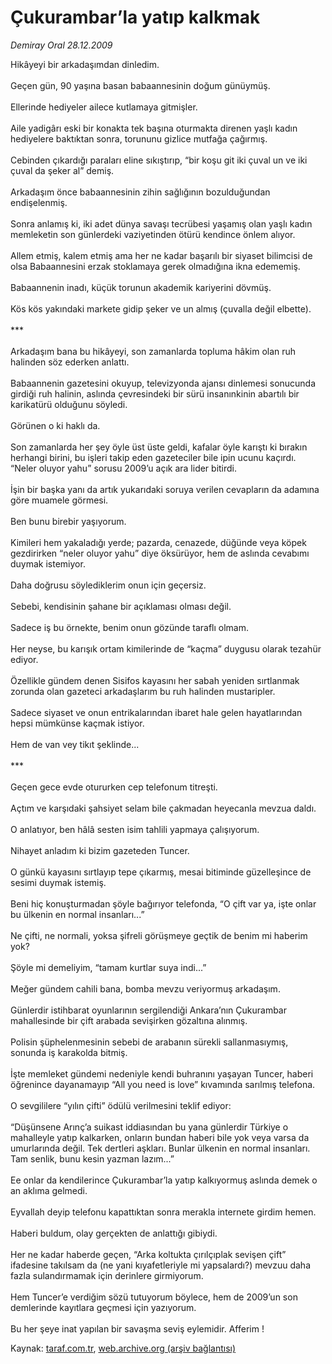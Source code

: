 # Çukurambar’la yatıp kalkmak

*Demiray Oral 28.12.2009*

<div class="yazi">Hikâyeyi bir arkadaşımdan dinledim. <br/><br/>Geçen gün, 90 yaşına basan babaannesinin doğum günüymüş. <br/><br/>Ellerinde hediyeler ailece kutlamaya gitmişler. <br/><br/>Aile yadigârı eski bir konakta tek başına oturmakta direnen yaşlı kadın hediyelere baktıktan sonra, torununu gizlice mutfağa çağırmış. <br/><br/>Cebinden çıkardığı paraları eline sıkıştırıp, “bir koşu git iki çuval un ve iki çuval da şeker al” demiş. <br/><br/>Arkadaşım önce babaannesinin zihin sağlığının bozulduğundan endişelenmiş. <br/><br/>Sonra anlamış ki, iki adet dünya savaşı tecrübesi yaşamış olan yaşlı kadın memleketin son günlerdeki vaziyetinden ötürü kendince önlem alıyor. <br/><br/>Allem etmiş, kalem etmiş ama her ne kadar başarılı bir siyaset bilimcisi de olsa Babaannesini erzak stoklamaya gerek olmadığına ikna edememiş. <br/><br/>Babaannenin inadı, küçük torunun akademik kariyerini dövmüş. <br/><br/>Kös kös yakındaki markete gidip şeker ve un almış (çuvalla değil elbette). <br/><br/>*** <br/><br/>Arkadaşım bana bu hikâyeyi, son zamanlarda topluma hâkim olan ruh halinden söz ederken anlattı. <br/><br/>Babaannenin gazetesini okuyup, televizyonda ajansı dinlemesi sonucunda girdiği ruh halinin, aslında çevresindeki bir sürü insanınkinin abartılı bir karikatürü olduğunu söyledi. <br/><br/>Görünen o ki haklı da. <br/><br/>Son zamanlarda her şey öyle üst üste geldi, kafalar öyle karıştı ki bırakın herhangi birini, bu işleri takip eden gazeteciler bile ipin ucunu kaçırdı. <br/>“Neler oluyor yahu” sorusu 2009’u açık ara lider bitirdi. <br/><br/>İşin bir başka yanı da artık yukarıdaki soruya verilen cevapların da adamına göre muamele görmesi. <br/><br/>Ben bunu birebir yaşıyorum. <br/><br/>Kimileri hem yakaladığı yerde; pazarda, cenazede, düğünde veya köpek gezdirirken “neler oluyor yahu” diye öksürüyor, hem de aslında cevabımı duymak istemiyor. <br/><br/>Daha doğrusu söylediklerim onun için geçersiz. <br/><br/>Sebebi, kendisinin şahane bir açıklaması olması değil. <br/><br/>Sadece iş bu örnekte, benim onun gözünde taraflı olmam. <br/><br/>Her neyse, bu karışık ortam kimilerinde de “kaçma” duygusu olarak tezahür ediyor. <br/><br/>Özellikle gündem denen Sisifos kayasını her sabah yeniden sırtlanmak zorunda olan gazeteci arkadaşlarım bu ruh halinden mustaripler. <br/><br/>Sadece siyaset ve onun entrikalarından ibaret hale gelen hayatlarından hepsi mümkünse kaçmak istiyor. <br/><br/>Hem de van vey tikıt şeklinde... <br/><br/>*** <br/><br/>Geçen gece evde otururken cep telefonum titreşti. <br/><br/>Açtım ve karşıdaki şahsiyet selam bile çakmadan heyecanla mevzua daldı. <br/><br/>O anlatıyor, ben hâlâ sesten isim tahlili yapmaya çalışıyorum. <br/><br/>Nihayet anladım ki bizim gazeteden Tuncer. <br/><br/>O günkü kayasını sırtlayıp tepe çıkarmış, mesai bitiminde güzelleşince de sesimi duymak istemiş. <br/><br/>Beni hiç konuşturmadan şöyle bağırıyor telefonda, “O çift var ya, işte onlar bu ülkenin en normal insanları...” <br/><br/>Ne çifti, ne normali, yoksa şifreli görüşmeye geçtik de benim mi haberim yok? <br/><br/>Şöyle mi demeliyim, “tamam kurtlar suya indi...” <br/><br/>Meğer gündem cahili bana, bomba mevzu veriyormuş arkadaşım. <br/><br/>Günlerdir istihbarat oyunlarının sergilendiği Ankara’nın Çukurambar mahallesinde bir çift arabada sevişirken gözaltına alınmış. <br/><br/>Polisin şüphelenmesinin sebebi de arabanın sürekli sallanmasıymış, sonunda iş karakolda bitmiş. <br/><br/>İşte memleket gündemi nedeniyle kendi buhranını yaşayan Tuncer, haberi öğrenince dayanamayıp “All you need is love” kıvamında sarılmış telefona. <br/><br/>O sevgililere “yılın çifti” ödülü verilmesini teklif ediyor: <br/><br/>“Düşünsene Arınç’a suikast iddiasından bu yana günlerdir Türkiye o mahalleyle yatıp kalkarken, onların bundan haberi bile yok veya varsa da umurlarında değil. Tek dertleri aşkları. Bunlar ülkenin en normal insanları. Tam senlik, bunu kesin yazman lazım...” <br/><br/>Ee onlar da kendilerince Çukurambar’la yatıp kalkıyormuş aslında demek o an aklıma gelmedi. <br/><br/>Eyvallah deyip telefonu kapattıktan sonra merakla internete girdim hemen. <br/><br/>Haberi buldum, olay gerçekten de anlattığı gibiydi. <br/><br/>Her ne kadar haberde geçen, “Arka koltukta çırılçıplak sevişen çift” ifadesine takılsam da (ne yani kıyafetleriyle mi yapsalardı?) mevzuu daha fazla sulandırmamak için derinlere girmiyorum. <br/><br/>Hem Tuncer’e verdiğim sözü tutuyorum böylece, hem de 2009’un son demlerinde kayıtlara geçmesi için yazıyorum. <br/><br/>Bu her şeye inat yapılan bir savaşma seviş eylemidir. Afferim !
              </div>

Kaynak: [taraf.com.tr](http://www.taraf.com.tr:80/makale/9243.htm), [web.archive.org (arşiv bağlantısı)](http://web.archive.org/web/20100315104832/http://www.taraf.com.tr:80/makale/9243.htm)
